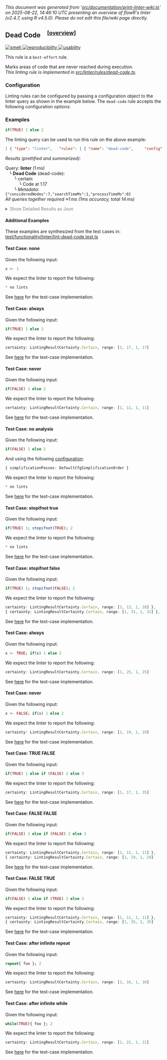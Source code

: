 _This document was generated from '[src/documentation/print-linter-wiki.ts](https://github.com/flowr-analysis/flowr/tree/main//src/documentation/print-linter-wiki.ts)' on 2025-08-22, 14:46:10 UTC presenting an overview of flowR's linter (v2.4.7, using R v4.5.0). Please do not edit this file/wiki page directly._
<h2 id="dead-code">Dead Code&emsp;<sup>[<a href="https://github.com/flowr-analysis/flowr/wiki/Linter">overview</a>]</sup></h2>

<span title="This rule is used to detect issues that do not directly affect the semantics of the code, but are still considered bad practice."><a href='#smell'>![smell](https://img.shields.io/badge/smell-yellow) </a></span> <span title="This rule is used to detect issues that are related to the reproducibility of the code. For example, missing or incorrect random seeds, or missing data."><a href='#reproducibility'>![reproducibility](https://img.shields.io/badge/reproducibility-teal) </a></span> <span title="This rule is used to detect issues that are related to the (re-)usability of the code. For example, missing or incorrect error handling, or missing or incorrect user interface elements."><a href='#usability'>![usability](https://img.shields.io/badge/usability-teal) </a></span>


This rule is a `best-effort` rule.
 
Marks areas of code that are never reached during execution.\
_This linting rule is implemented in <a href="https://github.com/flowr-analysis/flowr/tree/main//src/linter/rules/dead-code.ts#L28">src/linter/rules/dead-code.ts</a>._


### Configuration

Linting rules can be configured by passing a configuration object to the linter query as shown in the example below.
The `dead-code` rule accepts the following configuration options:



### Examples


```r
if(TRUE) 1 else 2
```


The linting query can be used to run this rule on the above example:




```json
[ { "type": "linter",   "rules": [ { "name": "dead-code",     "config": {} } ] } ]
```






_Results (prettified and summarized):_

Query: **linter** (1 ms)\
&nbsp;&nbsp;&nbsp;╰ **Dead Code** (dead-code):\
&nbsp;&nbsp;&nbsp;&nbsp;&nbsp;&nbsp;&nbsp;╰ certain:\
&nbsp;&nbsp;&nbsp;&nbsp;&nbsp;&nbsp;&nbsp;&nbsp;&nbsp;&nbsp;&nbsp;╰ Code at 1.17\
&nbsp;&nbsp;&nbsp;&nbsp;&nbsp;&nbsp;&nbsp;╰ _Metadata_: <code>{"consideredNodes":7,"searchTimeMs":1,"processTimeMs":0}</code>\
_All queries together required ≈1 ms (1ms accuracy, total 14 ms)_

<details> <summary style="color:gray">Show Detailed Results as Json</summary>

The analysis required _13.9 ms_ (including parsing and normalization and the query) within the generation environment.	

In general, the JSON contains the Ids of the nodes in question as they are present in the normalized AST or the dataflow graph of flowR.
Please consult the [Interface](https://github.com/flowr-analysis/flowr/wiki/Interface) wiki page for more information on how to get those.




```json
{
  "linter": {
    "results": {
      "dead-code": {
        "results": [
          {
            "certainty": "certain",
            "range": [
              1,
              17,
              1,
              17
            ]
          }
        ],
        ".meta": {
          "consideredNodes": 7,
          "searchTimeMs": 1,
          "processTimeMs": 0
        }
      }
    },
    ".meta": {
      "timing": 1
    }
  },
  ".meta": {
    "timing": 1
  }
}
```



</details>







	

#### Additional Examples
	
These examples are synthesized from the test cases in: [test/functionality/linter/lint-dead-code.test.ts](https://github.com/flowr-analysis/flowr/tree/main//test/functionality/linter/lint-dead-code.test.ts)


<h4 id="Test_Case:_none">Test Case: none</h4>


Given the following input:

```r
x <- 1
```



We expect the linter to report the following:

```ts
* no lints
```


See [here](https://github.com/flowr-analysis/flowr/tree/main//test/functionality/linter/lint-dead-code.test.ts#L11) for the test-case implementation.
		
<h4 id="Test_Case:_always">Test Case: always</h4>


Given the following input:

```r
if(TRUE) 1 else 2
```



We expect the linter to report the following:

```ts
certainty: LintingResultCertainty.Certain, range: [1, 17, 1, 17]
```


See [here](https://github.com/flowr-analysis/flowr/tree/main//test/functionality/linter/lint-dead-code.test.ts#L12) for the test-case implementation.
		
<h4 id="Test_Case:_never">Test Case: never</h4>


Given the following input:

```r
if(FALSE) 1 else 2
```



We expect the linter to report the following:

```ts
certainty: LintingResultCertainty.Certain, range: [1, 11, 1, 11]
```


See [here](https://github.com/flowr-analysis/flowr/tree/main//test/functionality/linter/lint-dead-code.test.ts#L15) for the test-case implementation.
		
<h4 id="Test_Case:_no_analysis">Test Case: no analysis</h4>


Given the following input:

```r
if(FALSE) 1 else 2
```


And using the following [configuration](#configuration): 
```ts
{ simplificationPasses: DefaultCfgSimplificationOrder }
```


We expect the linter to report the following:

```ts
* no lints
```


See [here](https://github.com/flowr-analysis/flowr/tree/main//test/functionality/linter/lint-dead-code.test.ts#L18) for the test-case implementation.
		
<h4 id="Test_Case:_stopifnot_true">Test Case: stopifnot true</h4>


Given the following input:

```r
if(TRUE) 1; stopifnot(TRUE); 2
```



We expect the linter to report the following:

```ts
* no lints
```


See [here](https://github.com/flowr-analysis/flowr/tree/main//test/functionality/linter/lint-dead-code.test.ts#L22) for the test-case implementation.
		
<h4 id="Test_Case:_stopifnot_false">Test Case: stopifnot false</h4>


Given the following input:

```r
if(TRUE) 1; stopifnot(FALSE); 2
```



We expect the linter to report the following:

```ts
certainty: LintingResultCertainty.Certain, range: [1, 13, 1, 28] },
{ certainty: LintingResultCertainty.Certain, range: [1, 31, 1, 31] },
```


See [here](https://github.com/flowr-analysis/flowr/tree/main//test/functionality/linter/lint-dead-code.test.ts#L23) for the test-case implementation.
		
<h4 id="Test_Case:_always">Test Case: always</h4>


Given the following input:

```r
x <- TRUE; if(x) 1 else 2
```



We expect the linter to report the following:

```ts
certainty: LintingResultCertainty.Certain, range: [1, 25, 1, 25]
```


See [here](https://github.com/flowr-analysis/flowr/tree/main//test/functionality/linter/lint-dead-code.test.ts#L30) for the test-case implementation.
		
<h4 id="Test_Case:_never">Test Case: never</h4>


Given the following input:

```r
x <- FALSE; if(x) 1 else 2
```



We expect the linter to report the following:

```ts
certainty: LintingResultCertainty.Certain, range: [1, 19, 1, 19]
```


See [here](https://github.com/flowr-analysis/flowr/tree/main//test/functionality/linter/lint-dead-code.test.ts#L33) for the test-case implementation.
		
<h4 id="Test_Case:_TRUE_FALSE">Test Case: TRUE FALSE</h4>


Given the following input:

```r
if(TRUE) 1 else if (FALSE) 2 else 3
```



We expect the linter to report the following:

```ts
certainty: LintingResultCertainty.Certain, range: [1, 17, 1, 35]
```


See [here](https://github.com/flowr-analysis/flowr/tree/main//test/functionality/linter/lint-dead-code.test.ts#L39) for the test-case implementation.
		
<h4 id="Test_Case:_FALSE_FALSE">Test Case: FALSE FALSE</h4>


Given the following input:

```r
if(FALSE) 1 else if (FALSE) 2 else 3
```



We expect the linter to report the following:

```ts
certainty: LintingResultCertainty.Certain, range: [1, 11, 1, 11] },
{ certainty: LintingResultCertainty.Certain, range: [1, 29, 1, 29]
```


See [here](https://github.com/flowr-analysis/flowr/tree/main//test/functionality/linter/lint-dead-code.test.ts#L42) for the test-case implementation.
		
<h4 id="Test_Case:_FALSE_TRUE">Test Case: FALSE TRUE</h4>


Given the following input:

```r
if(FALSE) 1 else if (TRUE) 2 else 3
```



We expect the linter to report the following:

```ts
certainty: LintingResultCertainty.Certain, range: [1, 11, 1, 11] },
{ certainty: LintingResultCertainty.Certain, range: [1, 35, 1, 35]
```


See [here](https://github.com/flowr-analysis/flowr/tree/main//test/functionality/linter/lint-dead-code.test.ts#L46) for the test-case implementation.
		
<h4 id="Test_Case:_after_infinite_repeat">Test Case: after infinite repeat</h4>


Given the following input:

```r
repeat{ foo }; 2
```



We expect the linter to report the following:

```ts
certainty: LintingResultCertainty.Certain, range: [1, 16, 1, 16]
```


See [here](https://github.com/flowr-analysis/flowr/tree/main//test/functionality/linter/lint-dead-code.test.ts#L53) for the test-case implementation.
		
<h4 id="Test_Case:_after_infinite_while">Test Case: after infinite while</h4>


Given the following input:

```r
while(TRUE){ foo }; 2
```



We expect the linter to report the following:

```ts
certainty: LintingResultCertainty.Certain, range: [1, 21, 1, 21]
```


See [here](https://github.com/flowr-analysis/flowr/tree/main//test/functionality/linter/lint-dead-code.test.ts#L56) for the test-case implementation.